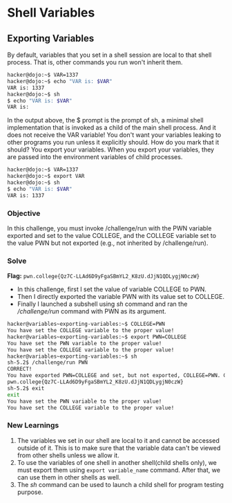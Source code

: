 # Shell Variables

## Exporting Variables
By default, variables that you set in a shell session are local to that shell process. That is, other commands you run won't inherit them. 

```bash
hacker@dojo:~$ VAR=1337
hacker@dojo:~$ echo "VAR is: $VAR"
VAR is: 1337
hacker@dojo:~$ sh
$ echo "VAR is: $VAR"
VAR is:
```

In the output above, the $ prompt is the prompt of sh, a minimal shell implementation that is invoked as a child of the main shell process. And it does not receive the VAR variable! You don't want your variables leaking to other programs you run unless it explicitly should. How do you mark that it should? You export your variables. When you export your variables, they are passed into the environment variables of child processes. 

```bash
hacker@dojo:~$ VAR=1337
hacker@dojo:~$ export VAR
hacker@dojo:~$ sh
$ echo "VAR is: $VAR"
VAR is: 1337
```

### Objective 
In this challenge, you must invoke /challenge/run with the PWN variable exported and set to the value COLLEGE, and the COLLEGE variable set to the value PWN but not exported (e.g., not inherited by /challenge/run).

### Solve
**Flag:** `pwn.college{Qz7C-LLAd6D9yFgaSBmYL2_K8zU.dJjN1QDLygjN0czW}`

- In this challenge, first I set the value of variable COLLEGE to PWN.
- Then I directly exported the variable PWN with its value set to COLLEGE.
- Finally I launched a subshell using *sh* command and ran the */challenge/run* command with PWN as its argument.

```bash
hacker@variables~exporting-variables:~$ COLLEGE=PWN
You have set the COLLEGE variable to the proper value!
hacker@variables~exporting-variables:~$ export PWN=COLLEGE
You have set the PWN variable to the proper value!
You have set the COLLEGE variable to the proper value!
hacker@variables~exporting-variables:~$ sh
sh-5.2$ /challenge/run PWN
CORRECT!
You have exported PWN=COLLEGE and set, but not exported, COLLEGE=PWN. Great job! Here is your flag:
pwn.college{Qz7C-LLAd6D9yFgaSBmYL2_K8zU.dJjN1QDLygjN0czW}
sh-5.2$ exit
exit
You have set the PWN variable to the proper value!
You have set the COLLEGE variable to the proper value!
```

### New Learnings
1. The variables we set in our shell are local to it and cannot be accessed outside of it. This is to make sure that the variable data can't be viewed from other shells unless we allow it.
2. To use the variables of one shell in another shell(child shells only), we must export them using `export variable_name` command. After that, we can use them in other shells as well.
3. The *sh* command can be used to launch a child shell for program testing purpose.